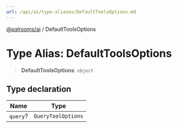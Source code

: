 ```yaml
---
url: /api/ai/type-aliases/DefaultToolsOptions.md
---
```

[@sqlrooms/ai](../index.md) / DefaultToolsOptions

# Type Alias: DefaultToolsOptions

> **DefaultToolsOptions**: `object`

## Type declaration

| Name | Type |
| ------ | ------ |
|  `query`? | `QueryToolOptions` |
